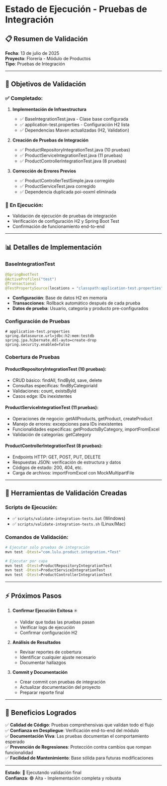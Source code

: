 # Estado de Ejecución - Pruebas de Integración

## 📋 **Resumen de Validación**

**Fecha**: 13 de julio de 2025  
**Proyecto**: Florería - Módulo de Productos  
**Tipo**: Pruebas de Integración  

---

## 🎯 **Objetivos de Validación**

### ✅ **Completado**:
1. **Implementación de Infraestructura**
   - ✅ BaseIntegrationTest.java - Clase base configurada
   - ✅ application-test.properties - Configuración H2 lista
   - ✅ Dependencias Maven actualizadas (H2, Validation)

2. **Creación de Pruebas de Integración**
   - ✅ ProductRepositoryIntegrationTest.java (10 pruebas)
   - ✅ ProductServiceIntegrationTest.java (11 pruebas) 
   - ✅ ProductControllerIntegrationTest.java (8 pruebas)

3. **Corrección de Errores Previos**
   - ✅ ProductControllerTestSimple.java corregido
   - ✅ ProductServiceTest.java corregido
   - ✅ Dependencia duplicada poi-ooxml eliminada

### 🔄 **En Ejecución**:
- Validación de ejecución de pruebas de integración
- Verificación de configuración H2 y Spring Boot Test
- Confirmación de funcionamiento end-to-end

---

## 📊 **Detalles de Implementación**

### **BaseIntegrationTest**
```java
@SpringBootTest
@ActiveProfiles("test")
@Transactional
@TestPropertySource(locations = "classpath:application-test.properties")
```
- **Configuración**: Base de datos H2 en memoria
- **Transacciones**: Rollback automático después de cada prueba
- **Datos de prueba**: Usuario, categoría y producto pre-configurados

### **Configuración de Pruebas**
```properties
# application-test.properties
spring.datasource.url=jdbc:h2:mem:testdb
spring.jpa.hibernate.ddl-auto=create-drop
spring.security.enabled=false
```

### **Cobertura de Pruebas**

#### **ProductRepositoryIntegrationTest** (10 pruebas):
- CRUD básico: findAll, findById, save, delete
- Consultas específicas: findByCategoriaId
- Validaciones: count, existsById
- Casos edge: IDs inexistentes

#### **ProductServiceIntegrationTest** (11 pruebas):
- Operaciones de negocio: getAllProducts, getProduct, createProduct
- Manejo de errores: excepciones para IDs inexistentes
- Funcionalidades específicas: getProductsByCategory, importFromExcel
- Validación de categorías: getCategory

#### **ProductControllerIntegrationTest** (8 pruebas):
- Endpoints HTTP: GET, POST, PUT, DELETE
- Respuestas JSON: verificación de estructura y datos
- Códigos de estado: 200, 404, etc.
- Carga de archivos: importFromExcel con MockMultipartFile

---

## 🔧 **Herramientas de Validación Creadas**

### **Scripts de Ejecución**:
- ✅ `scripts/validate-integration-tests.bat` (Windows)
- ✅ `scripts/validate-integration-tests.sh` (Linux/Mac)

### **Comandos de Validación**:
```bash
# Ejecutar solo pruebas de integración
mvn test -Dtest="com.lulu.product.integration.*Test"

# Ejecutar por capa
mvn test -Dtest=ProductRepositoryIntegrationTest
mvn test -Dtest=ProductServiceIntegrationTest  
mvn test -Dtest=ProductControllerIntegrationTest
```

---

## ⚡ **Próximos Pasos**

1. **Confirmar Ejecución Exitosa** ✳️
   - Validar que todas las pruebas pasan
   - Verificar logs de ejecución
   - Confirmar configuración H2

2. **Análisis de Resultados**
   - Revisar reportes de cobertura
   - Identificar cualquier ajuste necesario
   - Documentar hallazgos

3. **Commit y Documentación**
   - Crear commit con pruebas de integración
   - Actualizar documentación del proyecto
   - Preparar reporte final

---

## 🎉 **Beneficios Logrados**

✅ **Calidad de Código**: Pruebas comprehensivas que validan todo el flujo  
✅ **Confianza en Despliegue**: Verificación end-to-end del módulo  
✅ **Documentación Viva**: Las pruebas documentan el comportamiento esperado  
✅ **Prevención de Regresiones**: Protección contra cambios que rompan funcionalidad  
✅ **Facilidad de Mantenimiento**: Base sólida para futuras modificaciones  

---

**Estado**: 🔄 Ejecutando validación final  
**Confianza**: 🟢 Alta - Implementación completa y robusta
